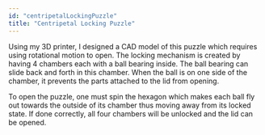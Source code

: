 ```yaml
---
id: "centripetalLockingPuzzle"
title: "Centripetal Locking Puzzle"
---
```


Using my 3D printer, I designed a CAD model of this puzzle which requires using rotational motion to open.
The locking mechanism is created by having 4 chambers each with a ball bearing inside.
The ball bearing can slide back and forth in this chamber.
When the ball is on one side of the chamber, it prevents the parts attached to the lid from opening.

To open the puzzle, one must spin the hexagon which makes each ball fly out towards the outside of its chamber thus moving away from its locked state. If done correctly, all four chambers will be unlocked and the lid can be opened.
